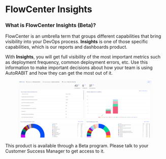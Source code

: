 # FlowCenter Insights

### What is FlowCenter Insights (Beta)?

FlowCenter is an umbrella term that groups different capabilities that bring visibility into your DevOps process. **Insights** is one of those specific capabilities, which is our reports and dashboards product.

With **Insights**, you will get full visibility of the most important metrics such as deployment frequency, common deployment errors, etc. Use this information to make important decisions about how your team is using AutoRABIT and how they can get the most out of it.

<figure><img src="../../../.gitbook/assets/image (5) (1) (1) (1) (1) (1) (1) (1) (1) (1) (1) (1) (1) (1) (1) (1) (1) (1) (1) (1) (1) (1) (1) (1) (1) (1) (1) (1) (1).png" alt="" width="563"><figcaption></figcaption></figure>

This product is available through a Beta program. Please talk to your Customer Success Manager to get access to it.
